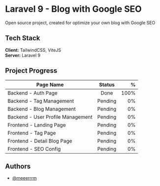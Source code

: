
# Laravel 9 - Blog with Google SEO

Open source project, created for optimize your own blog with Google SEO


## Tech Stack

**Client:** TailwindCSS, ViteJS
\
**Server:** Laravel 9


## Project Progress
| Page Name        | Status           | %  |
| ---------------- |:----------------:| ------:|
| Backend - Auth Page | Done | 100% |
| Backend - Tag Management | Pending |   0% |
| Backend - Blog Management| Pending |   0% |
| Backend - User Profile Management | Pending | 0%|
| Frontend - Landing Page | Pending | 0% |
| Frontend - Tag Page | Pending | 0% |
| Frontend - Detail Blog Page | Pending | 0% |
| Frontend - SEO Config | Pending |  0%|

## Authors

- [@meeerrrm](https://www.github.com/meeerrrm)

